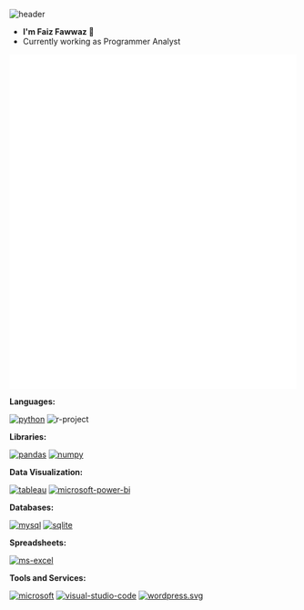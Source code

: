 ![header](https://capsule-render.vercel.app/api?text=Hi%20there&type=waving&color=0:04619f,100:000000&height=250&section=header&fontSize=70&animation=scaleIn&fontColor=ffffff)
- **I'm Faiz Fawwaz 👋**
- Currently working as Programmer Analyst

<p>
  <img align="center" src="https://github.com/FaizFawwaz/github-stats/blob/master/generated/overview.svg">
  <img align="center" src="https://github.com/FaizFawwaz/github-stats/blob/master/generated/languages.svg">
</p>

                     
**Languages:**

[<img src='https://raw.githubusercontent.com/gilbarbara/logos/master/logos/python.svg' alt='python' height='50' width='50'>](https://www.python.org/)    <img width="60" height="60" src="https://img.icons8.com/fluency/48/r-project.png" alt="r-project"/>


**Libraries:**

[<img src='https://raw.githubusercontent.com/gilbarbara/logos/master/logos/pandas.svg' alt='pandas' height='80' width='100'>](https://pandas.pydata.org/)  [<img src='https://raw.githubusercontent.com/gilbarbara/logos/master/logos/numpy.svg' alt='numpy' height='80' width='100'>](https://numpy.org/doc/stable/index.html)


**Data Visualization:**

[<img src='https://raw.githubusercontent.com/gilbarbara/logos/master/logos/tableau.svg' alt='tableau' height='80' width='100'>](https://public.tableau.com/)  [<img src='https://raw.githubusercontent.com/gilbarbara/logos/master/logos/microsoft-power-bi.svg' alt='microsoft-power-bi' height='50' width='50'>](https://www.microsoft.com/en-us/power-platform/products/power-bi/)     



**Databases:**

[<img src='https://raw.githubusercontent.com/gilbarbara/logos/master/logos/mysql.svg' alt='mysql' height='60' width='60'>](https://www.mysql.com/)    [<img src='https://raw.githubusercontent.com/gilbarbara/logos/master/logos/sqlite.svg' alt='sqlite' height='60' width='60'>](https://www.sqlite.org/index.html)   


**Spreadsheets:**

[<img width="60" height="60" src="https://img.icons8.com/fluency/48/ms-excel.png" alt="ms-excel"/>](https://www.microsoft.com/en-my/microsoft-365/excel) 


**Tools and Services:**

 [<img src='https://raw.githubusercontent.com/gilbarbara/logos/master/logos/microsoft.svg' alt='microsoft' height='80' width='100'>](https://www.office.com/)    [<img src='https://raw.githubusercontent.com/gilbarbara/logos/master/logos/visual-studio-code.svg' alt='visual-studio-code' height='50' width='50'>](https://code.visualstudio.com/)    [<img src='https://raw.githubusercontent.com/gilbarbara/logos/master/logos/wordpress.svg' alt='wordpress.svg' height='80' width='100'>](https://wordpress.org/) 
